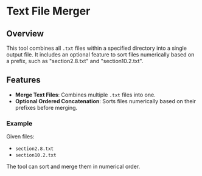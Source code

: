 # Text File Merger

## Overview
This tool combines all `.txt` files within a specified directory into a single output file. It includes an optional feature to sort files numerically based on a prefix, such as "section2.8.txt" and "section10.2.txt".

## Features
- **Merge Text Files**: Combines multiple `.txt` files into one.
- **Optional Ordered Concatenation**: Sorts files numerically based on their prefixes before merging.

### Example
Given files:
- `section2.8.txt`
- `section10.2.txt`

The tool can sort and merge them in numerical order.
